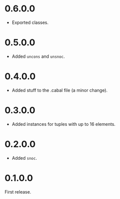 # 0.6.0.0

* Exported classes.

# 0.5.0.0

* Added `uncons` and `unsnoc`.

# 0.4.0.0

* Added stuff to the .cabal file (a minor change).

# 0.3.0.0

* Added instances for tuples with up to 16 elements.

# 0.2.0.0

* Added `snoc`.

# 0.1.0.0

First release.
